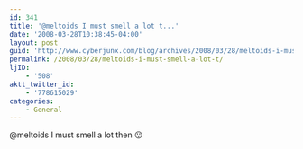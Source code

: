 ```yaml
---
id: 341
title: '@meltoids I must smell a lot t...'
date: '2008-03-28T10:38:45-04:00'
layout: post
guid: 'http://www.cyberjunx.com/blog/archives/2008/03/28/meltoids-i-must-smell-a-lot-t/'
permalink: /2008/03/28/meltoids-i-must-smell-a-lot-t/
ljID:
    - '508'
aktt_twitter_id:
    - '778615029'
categories:
    - General
---
```


@meltoids I must smell a lot then 😛